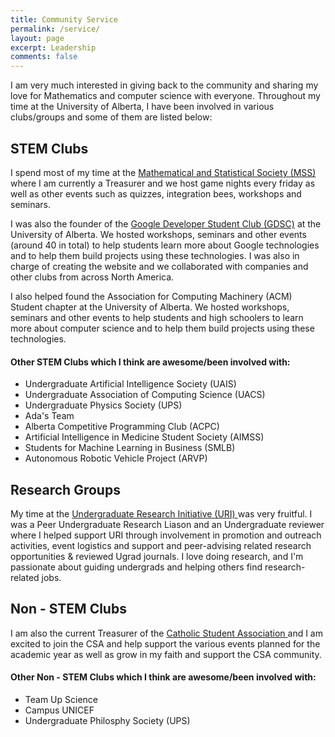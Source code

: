```yaml
---
title: Community Service
permalink: /service/
layout: page
excerpt: Leadership
comments: false
---
```

I am very much interested in giving back to the community and sharing my love for Mathematics and computer science with everyone. Throughout my time at the University of Alberta, I have been involved in various clubs/groups and some of them are listed below:

## STEM Clubs

I spend most of my time at the <a href = "https://alberta.campuslabs.ca/engage/organization/MSS">Mathematical and Statistical Society (MSS) </a>where I am currently a Treasurer and we host game nights every friday as well as other events such as quizzes, integration bees, workshops and seminars.

I was also the founder of the <a href = "https://gdsc.community.dev/university-of-alberta/">Google Developer Student Club (GDSC)</a> at the University of Alberta. We hosted workshops, seminars and other events (around 40 in total) to help students learn more about Google technologies and to help them build projects using these technologies. I was also in charge of creating the website and we collaborated with companies and other clubs from across North America. 

I also helped found the Association for Computing Machinery (ACM) Student chapter at the University of Alberta. We hosted workshops, seminars and other events to help students and high schoolers to learn more about computer science and to help them build projects using these technologies.

#### Other STEM Clubs which I think are awesome/been involved with:

* Undergraduate Artificial Intelligence Society (UAIS)
* Undergraduate Association of Computing Science (UACS)
* Undergraduate Physics Society (UPS)
* Ada's Team
* Alberta Competitive Programming Club (ACPC)
* Artificial Intelligence in Medicine Student Society (AIMSS) 
* Students for Machine Learning in Business (SMLB)
* Autonomous Robotic Vehicle Project (ARVP)


## Research Groups

My time at the <a href = "https://www.ualberta.ca/current-students/undergraduate-research-initiative/index.html">Undergraduate Research Initiative (URI) </a>was very fruitful. I was a Peer Undergraduate Research Liason and an Undergraduate reviewer where I helped support URI through involvement in promotion and outreach activities, event logistics and support and peer-advising related research opportunities & reviewed Ugrad journals. I love doing research, and I'm passionate about guiding undergrads and helping others find research-related jobs.

## Non - STEM Clubs

I am also the current Treasurer of the <a href = "https://www.ualberta.ca/st-josephs/community/groups/catholic-students-association/index.html">Catholic Student Association </a> and I am excited to join the CSA and help support the various events planned for the academic year as well as grow in my faith and support the CSA community.

#### Other Non - STEM Clubs which I think are awesome/been involved with:

* Team Up Science
* Campus UNICEF
* Undergraduate Philosphy Society (UPS)
